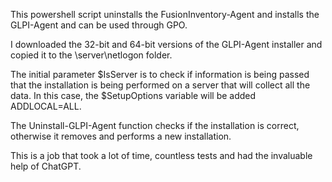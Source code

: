 This powershell script uninstalls the FusionInventory-Agent and installs the GLPI-Agent and can be used through GPO.

I downloaded the 32-bit and 64-bit versions of the GLPI-Agent installer and copied it to the \\server\netlogon folder.

The initial parameter $IsServer is to check if information is being passed that the installation is being performed on a server that will collect all the data. In this case, the $SetupOptions variable will be added ADDLOCAL=ALL.

The Uninstall-GLPI-Agent function checks if the installation is correct, otherwise it removes and performs a new installation.

This is a job that took a lot of time, countless tests and had the invaluable help of ChatGPT.
